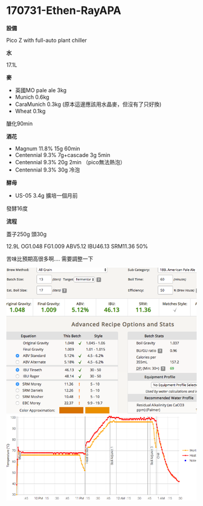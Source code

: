 # 170731-Ethen-RayAPA


**設備**

Pico Z with full-auto plant chiller

**水**

17.1L

**麥**

* 英國MO pale ale 3kg
* Munich 0.6kg
* CaraMunich 0.3kg (原本這邊應該用水晶麥，但沒有了只好換)
* Wheat 0.1kg

醣化90min

**酒花**

* Magnum 11.8% 15g 60min
* Centennial 9.3% 7g+cascade 3g 5min
* Centennial 9.3% 20g 2min （pico無法熱泡）
* Centennial 9.3% 30g 冷泡

**酵母**

* US-05 3.4g 擴培一個月前

發酵16度

**流程**

蓋子250g 頭30g 

12.9L OG1.048 FG1.009 ABV5.12 IBU46.13 SRM11.36 50%

苦味比預期高很多啊.... 需要調整一下

![](../img/test67.png)
![](../img/test68.png)
